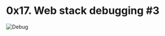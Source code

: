 # 0x17. Web stack debugging #3

![Debug](https://s3.amazonaws.com/intranet-projects-files/holbertonschool-sysadmin_devops/293/d42WuBh.png)
